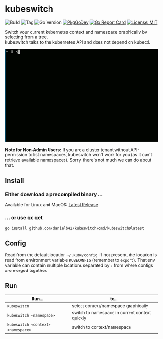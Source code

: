# kubeswitch

![Build](https://github.com/danielb42/kubeswitch/workflows/Build/badge.svg)
![Tag](https://img.shields.io/github/v/tag/danielb42/kubeswitch)
![Go Version](https://img.shields.io/github/go-mod/go-version/danielb42/kubeswitch)
[![PkgGoDev](https://pkg.go.dev/badge/github.com/danielb42/kubeswitch)](https://pkg.go.dev/github.com/danielb42/kubeswitch)
[![Go Report Card](https://goreportcard.com/badge/github.com/danielb42/kubeswitch)](https://goreportcard.com/report/github.com/danielb42/kubeswitch)
[![License: MIT](https://img.shields.io/badge/License-MIT-green.svg)](https://opensource.org/licenses/MIT)

Switch your current kubernetes context and namespace graphically by selecting from a tree.  
kubeswitch talks to the kubernetes API and does not depend on kubectl.

![Demo](https://raw.githubusercontent.com/danielb42/kubeswitch/master/demo.gif)

**Note for Non-Admin Users:** If you are a cluster tenant without API-permission to list namespaces, kubeswitch won't work for you (as it can't retrieve available namespaces). Sorry, there's not much we can do about that.

## Install

### Either download a precompiled binary ...

Available for Linux and MacOS: [Latest Release](https://github.com/danielb42/kubeswitch/releases/latest)

### ... or use go get

`go install github.com/danielb42/kubeswitch/cmd/kubeswitch@latest`

## Config

Read from the default location `~/.kube/config`. If not present, the location is read from environment variable `KUBECONFIG` (remember to `export`). That env variable can contain multiple locations separated by `:` from where configs are merged together.

## Run

| Run... | to... |
|-|-|
| `kubeswitch` | select context/namespace graphically |  
| `kubeswitch <namespace>` | switch to namespace in current context quickly |  
| `kubeswitch <context> <namespace>` | switch to context/namespace |
